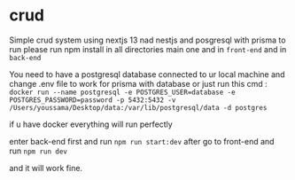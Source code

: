 # crud
Simple crud system using nextjs 13 nad nestjs and posgresql with prisma
 to run please run npm install in all directories main one and in  ```front-end``` and in ```back-end```


You need to have a postgresql database connected to ur local machine and change .env file to work for prisma with database or just run this cmd :
```docker run --name postgresql -e POSTGRES_USER=database -e POSTGRES_PASSWORD=password -p 5432:5432 -v /Users/youssama/Desktop/data:/var/lib/postgresql/data -d postgres```

if u have docker everything will run perfectly 

enter back-end first and run ```npm run start:dev``` 
after go to front-end and run  ```npm run dev```

and it will work fine.
